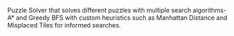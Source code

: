 Puzzle Solver that solves different puzzles with multiple search algorithms-A* and Greedy BFS with custom heuristics such as Manhattan Distance and Misplaced Tiles for informed searches.
